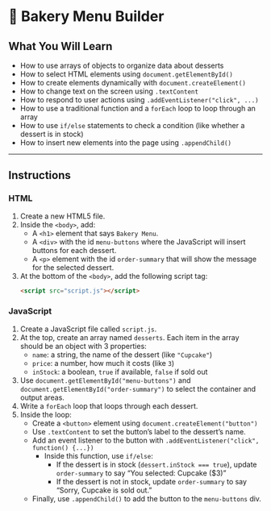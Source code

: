 # 🍰 Bakery Menu Builder

## What You Will Learn

- How to use arrays of objects to organize data about desserts
- How to select HTML elements using `document.getElementById()`
- How to create elements dynamically with `document.createElement()`
- How to change text on the screen using `.textContent`
- How to respond to user actions using `.addEventListener("click", ...)`
- How to use a traditional function and a `forEach` loop to loop through an array
- How to use `if/else` statements to check a condition (like whether a dessert is in stock)
- How to insert new elements into the page using `.appendChild()`

---

## Instructions

### HTML

1. Create a new HTML5 file.
2. Inside the `<body>`, add:
   - A `<h1>` element that says `Bakery Menu`.
   - A `<div>` with the id `menu-buttons` where the JavaScript will insert buttons for each dessert.
   - A `<p>` element with the id `order-summary` that will show the message for the selected dessert.
3. At the bottom of the `<body>`, add the following script tag:
   ```html
   <script src="script.js"></script>
   ```

### JavaScript

1. Create a JavaScript file called `script.js`.
2. At the top, create an array named `desserts`. Each item in the array should be an object with 3 properties:
   - `name`: a string, the name of the dessert (like `"Cupcake"`)
   - `price`: a number, how much it costs (like `3`)
   - `inStock`: a boolean, `true` if available, `false` if sold out
3. Use `document.getElementById("menu-buttons")` and `document.getElementById("order-summary")` to select the container and output areas.
4. Write a `forEach` loop that loops through each dessert.
5. Inside the loop:
   - Create a `<button>` element using `document.createElement("button")`
   - Use `.textContent` to set the button’s label to the dessert’s name.
   - Add an event listener to the button with `.addEventListener("click", function() {...})`
     - Inside this function, use `if/else`:
       - If the dessert is in stock (`dessert.inStock === true`), update `order-summary` to say “You selected: Cupcake ($3)”
       - If the dessert is not in stock, update `order-summary` to say “Sorry, Cupcake is sold out.”
   - Finally, use `.appendChild()` to add the button to the `menu-buttons` div.